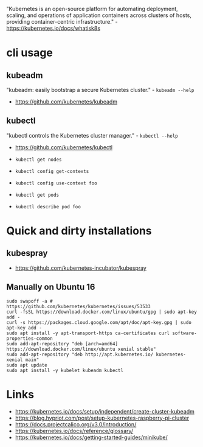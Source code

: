 "Kubernetes is an open-source platform for automating deployment, scaling, and operations of application containers across clusters of hosts, providing container-centric infrastructure." - <https://kubernetes.io/docs/whatisk8s>

# cli usage

## kubeadm

"kubeadm: easily bootstrap a secure Kubernetes cluster." - `kubeadm --help`

- <https://github.com/kubernetes/kubeadm>

## kubectl

"kubectl controls the Kubernetes cluster manager." - `kubectl --help`

- <https://github.com/kubernetes/kubectl>

- `kubectl get nodes`
- `kubectl config get-contexts`
- `kubectl config use-context foo`
- `kubectl get pods`
- `kubectl describe pod foo`

# Quick and dirty installations

## kubespray

- <https://github.com/kubernetes-incubator/kubespray>

## Manually on Ubuntu 16

```
sudo swapoff -a # https://github.com/kubernetes/kubernetes/issues/53533
curl -fsSL https://download.docker.com/linux/ubuntu/gpg | sudo apt-key add -
curl -s https://packages.cloud.google.com/apt/doc/apt-key.gpg | sudo apt-key add -
sudo apt install -y apt-transport-https ca-certificates curl software-properties-common
sudo add-apt-repository "deb [arch=amd64] https://download.docker.com/linux/ubuntu xenial stable"
sudo add-apt-repository "deb http://apt.kubernetes.io/ kubernetes-xenial main"
sudo apt update
sudo apt install -y kubelet kubeadm kubectl
```

# Links

- <https://kubernetes.io/docs/setup/independent/create-cluster-kubeadm>
- <https://blog.hypriot.com/post/setup-kubernetes-raspberry-pi-cluster>
- <https://docs.projectcalico.org/v3.0/introduction/>
- <https://kubernetes.io/docs/reference/glossary/>
- <https://kubernetes.io/docs/getting-started-guides/minikube/>
